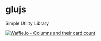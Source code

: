 # glujs
Simple Utility Library

[![Waffle.io - Columns and their card count](https://badge.waffle.io/garritfra/glujs.svg?columns=all)](https://waffle.io/garritfra/glujs)
